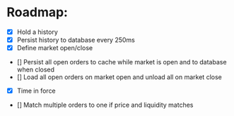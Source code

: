 ﻿# Roadmap:

- [X] Hold a history
- [X] Persist history to database every 250ms
- [X] Define market open/close
- [] Persist all open orders to cache while market is open and to database when closed
- [] Load all open orders on market open and unload all on market close
- [X] Time in force
- [] Match multiple orders to one if price and liquidity matches